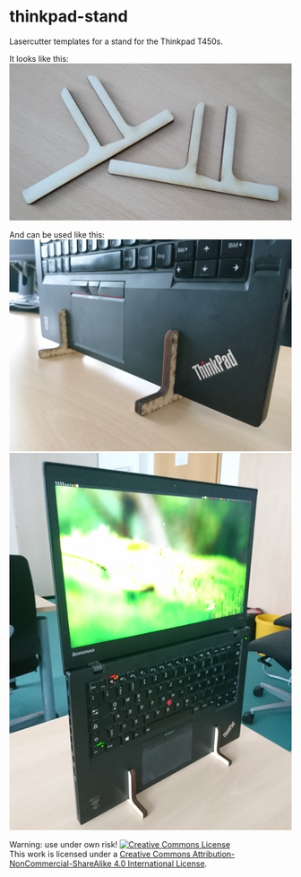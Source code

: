 # thinkpad-stand
Lasercutter templates for a stand for the Thinkpad T450s.

It looks like this:
![Laser cutted wood parts](/images/cutted_parts.JPG)

And can be used like this:
![Closeup of standing laptop](/images/frontal_close.JPG)
![Image of standing laptop](/images/frontal_total.JPG)

Warning: use under own risk!
<a rel="license" href="http://creativecommons.org/licenses/by-nc-sa/4.0/"><img alt="Creative Commons License" style="border-width:0" src="https://i.creativecommons.org/l/by-nc-sa/4.0/88x31.png" /></a><br />This work is licensed under a <a rel="license" href="http://creativecommons.org/licenses/by-nc-sa/4.0/">Creative Commons Attribution-NonCommercial-ShareAlike 4.0 International License</a>.
